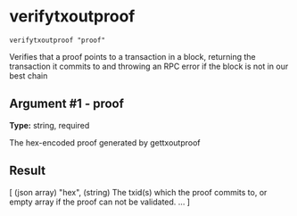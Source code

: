 # verifytxoutproof

`verifytxoutproof "proof"`

Verifies that a proof points to a transaction in a block, returning the transaction it commits to and throwing an RPC error if the block is not in our best chain

## Argument #1 - proof

**Type:** string, required

The hex-encoded proof generated by gettxoutproof

## Result

[           (json array)
  "hex",    (string) The txid(s) which the proof commits to, or empty array if the proof can not be validated.
  ...
]
